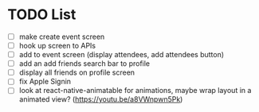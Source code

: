 # TODO List

- [ ] make create event screen
- [ ] hook up screen to APIs
- [ ] add to event screen (display attendees, add attendees button)
- [ ] add an add friends search bar to profile
- [ ] display all friends on profile screen
- [ ] fix Apple Signin
- [ ] look at react-native-animatable for animations, maybe wrap layout in a animated view? (https://youtu.be/a8VWnpwn5Pk)

